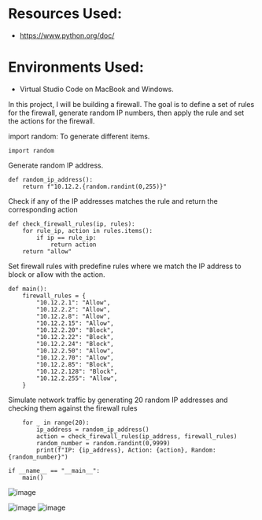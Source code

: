# Resources Used:
- https://www.python.org/doc/

# Environments Used:
- Virtual Studio Code on MacBook and Windows.

In this project, I will be building a firewall. The goal is to define a set of rules for the firewall, generate random IP numbers, then apply the rule and set the actions for the firewall.

import random: To generate different items. 
<br>
```
import random
```

Generate random IP address.
```
def random_ip_address():
    return f"10.12.2.{random.randint(0,255)}"
```

Check if any of the IP addresses matches the rule and return the corresponding action
```
def check_firewall_rules(ip, rules):
    for rule_ip, action in rules.items():
        if ip == rule_ip:
            return action
    return "allow"
```

Set firewall rules with predefine rules where we match the IP address to block or allow with the action.
```
def main():
    firewall_rules = {
        "10.12.2.1": "Allow",
        "10.12.2.2": "Allow",
        "10.12.2.8": "Allow",
        "10.12.2.15": "Allow",
        "10.12.2.20": "Block",
        "10.12.2.22": "Block",
        "10.12.2.24": "Block",
        "10.12.2.50": "Allow",
        "10.12.2.70": "Allow",
        "10.12.2.85": "Block",
        "10.12.2.128": "Block",
        "10.12.2.255": "Allow",
    }
```

Simulate network traffic by generating 20 random IP addresses and checking them against the firewall rules
```
    for _ in range(20):
        ip_address = random_ip_address()
        action = check_firewall_rules(ip_address, firewall_rules)
        random_number = random.randint(0,9999)
        print(f"IP: {ip_address}, Action: {action}, Random: {random_number}")

if __name__ == "__main__":
    main()
```

![image](https://github.com/user-attachments/assets/82c5f224-0744-4d90-9702-d221ff6a3ced)

![image](https://github.com/user-attachments/assets/0043f450-3bd0-43b4-8f46-57333a460417)
![image](https://github.com/user-attachments/assets/f58c8649-b2df-4f5d-9e9e-bfcefc852cb2)




